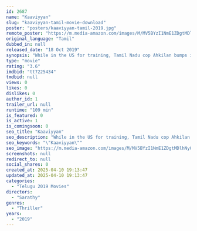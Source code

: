 ```yaml
---
id: 2687
name: "Kaaviyyan"
slug: "kaaviyyan-tamil-movie-download"
poster: "posters/kaaviyyan-tamil-2019.jpg"
remote_poster: "https://m.media-amazon.com/images/M/MV5BYzI1NmE1ZDgtMDlhNy00ZWMxLWEyNGEtYTY2YzZlZDA1MTQzXkEyXkFqcGdeQXVyMTEzNzg0Mjkx._V1_SX300.jpg"
original_language: "Tamil"
dubbed_in: null
released_date: "18 Oct 2019"
synopsis: "While in the US for training, Tamil Nadu cop Ahkilan bumps into his ex and together they track down a serial killer who has kidnapped an Indian girl."
type: "movie"
rating: "3.6"
imdbid: "tt7225434"
tmdbid: null
views: 0
likes: 0
dislikes: 0
author_id: 1
trailer_url: null
runtime: "109 min"
is_featured: 0
is_active: 1
is_comingsoon: 0
seo_title: "Kaaviyyan"
seo_description: "While in the US for training, Tamil Nadu cop Ahkilan bumps into his ex and together they track down a serial killer who has kidnapped an Indian girl."
seo_keywords: "\"Kaaviyyan\""
seo_image: "https://m.media-amazon.com/images/M/MV5BYzI1NmE1ZDgtMDlhNy00ZWMxLWEyNGEtYTY2YzZlZDA1MTQzXkEyXkFqcGdeQXVyMTEzNzg0Mjkx._V1_SX300.jpg"
screenshots: null
redirect_to: null
social_shares: 0
created_at: 2025-04-10 19:13:47
updated_at: 2025-04-10 19:13:47
categories:
  - "Telugu 2019 Movies"
directors:
  - "Sarathy"
genres:
  - "Thriller"
years:
  - "2019"
---
```

